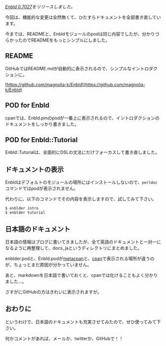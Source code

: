 *[Enbld 0.7027](http://search.cpan.org/dist/Enbld/)をリリースしました。*

今回は、機能的な変更は全然無くて、ひたすらドキュメントを全部書き直しています。

今までは、READMEと、Enbldモジュールのpodは同じ内容でしたが、分かりづらかったのでREADMEをもっとシンプルにしました。

## README

GitHubではREADME.mdが自動的に表示されるので、シンプルなイントロダクションに。

[https://github.com/magnolia-k/Enbld](https://github.com/magnolia-k/Enbld)

## POD for Enbld

cpanでは、Enbld.pmのpodが一番上に表示されるので、イントロダクションのドキュメントをしっかり書きました。

## POD for Enbld::Tutorial

Enbld::Tutorialは、全面的にDSLの文法にだけフォーカスして書き直しました。

## ドキュメントの表示

Enbldはデフォルトのモジュールの場所にはインストールしないので、`perldoc`コマンドではpodが表示されません。

代わりに、以下のコマンドでその内容を表示しますので、試してみて下さい。

    $ enblder intro
    $ enblder tutorial

## 日本語のドキュメント

日本語の情報はブログに書いてきましたが、全て英語のドキュメントと一対一になるように再整理して、docs_jaというディレクトリにまとめました。

enblder.podと、Enbld.podが[metacpan](https://metacpan.org)と、[cpan](http://www.cpan.org)で表示される場所が違うのが、ちょっとまだ原因が分かっていません。

あと、markdownを日本語で書いておくと、cpanでは化けることもよく分かりました…。

さすがにGitHubの方はきれいに表示されますが。

## おわりに

というわけで、日本語のドキュメントも充実させてみたので、ぜひ使ってみて下さい。

何かコメントがあれば、メールか、twitterか、GitHubで！！

